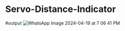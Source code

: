# Servo-Distance-Indicator

#output
![WhatsApp Image 2024-04-19 at 7 06 41 PM](https://github.com/Akshupawar028/Servo-Distance-Indicator/assets/158140580/962928ae-f12e-4fc8-88f7-bbdb7c514805)

